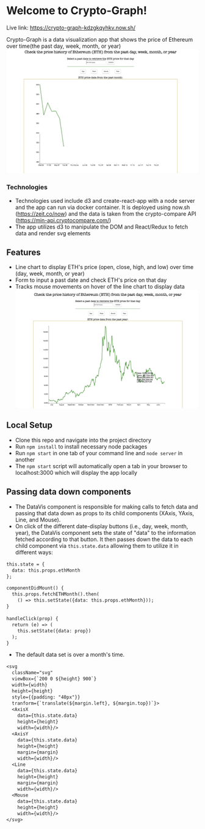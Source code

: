 # Welcome to Crypto-Graph!
Live link: https://crypto-graph-kdzgkqyhkv.now.sh/

Crypto-Graph is a data visualization app that shows the price of Ethereum over time(the past day, week, month, or year)
![](images/gif.gif)

### Technologies
- Technologies used include d3 and create-react-app with a node server and the app can run via docker container. It is deployed using now.sh (https://zeit.co/now) and the data is taken from the crypto-compare API (https://min-api.cryptocompare.com/)
- The app utilizes d3 to manipulate the DOM and React/Redux to fetch data and render svg elements

## Features
- Line chart to display ETH's price (open, close, high, and low) over time (day, week, month, or year)
- Form to input a past date and check ETH's price on that day
- Tracks mouse movements on hover of the line chart to display data
![](images/mouse_gif.gif)

## Local Setup
- Clone this repo and navigate into the project directory
- Run ```npm install``` to install necessary node packages
- Run ```npm start``` in one tab of your command line and ```node server``` in another
- The ```npm start``` script will automatically open a tab in your browser to localhost:3000 which will display the app locally

## Passing data down components
- The DataVis component is responsible for making calls to fetch data and passing that data down as props to its child components (XAxis, YAxis, Line, and Mouse).
- On click of the different date-display buttons (i.e., day, week, month, year), the DataVis component sets the state of "data" to the information fetched according to that button. It then passes down the data to each child component via ```this.state.data``` allowing them to utilize it in different ways:

```
this.state = {
  data: this.props.ethMonth
};
```

```
componentDidMount() {
  this.props.fetchETHMonth().then(
    () => this.setState({data: this.props.ethMonth}));
}

handleClick(prop) {
  return (e) => (
    this.setState({data: prop})
  );
}
```
- The default data set is over a month's time.

```
<svg
  className="svg"
  viewBox={`200 0 ${height} 900`}
  width={width}
  height={height}
  style={{padding: "40px"}}
  tranform={`translate(${margin.left}, ${margin.top})`}>
  <AxisX
    data={this.state.data}
    height={height}
    width={width}/>
  <AxisY
    data={this.state.data}
    height={height}
    margin={margin}
    width={width}/>
  <Line
    data={this.state.data}
    height={height}
    margin={margin}
    width={width}/>
  <Mouse
    data={this.state.data}
    height={height}
    width={width}/>
</svg>
```
